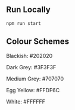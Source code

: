 ## Run Locally

```shell
npm run start
```

## Colour Schemes

Blackish: #202020

Dark Grey: #3F3F3F

Medium Grey: #707070

Egg Yellow: #FFDF6C

White: #FFFFFF

